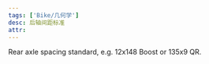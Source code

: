 ```yaml
---
tags: ['Bike/几何学']
desc: 后轴间距标准
attr: 
---
```


Rear axle spacing standard, e.g. 12x148 Boost or 135x9 QR.